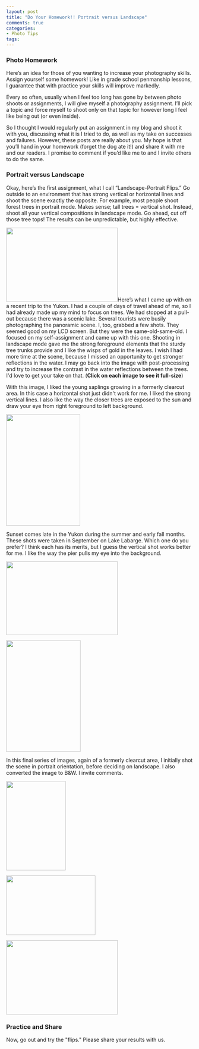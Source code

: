 ```yaml
---
layout: post
title: "Do Your Homework!! Portrait versus Landscape"
comments: true
categories:
- Photo Tips
tags:
---
```

<h3>Photo Homework</h3>
Here’s an idea for those of you wanting to increase your photography skills. Assign yourself some homework! Like in grade school penmanship lessons, I guarantee that with practice your skills will improve markedly.

Every so often, usually when I feel too long has gone by between photo shoots or assignments, I will give myself a photography assignment. I’ll pick a topic and force myself to shoot only on that topic for however long I feel like being out (or even inside).

So I thought I would regularly put an assignment in my blog and shoot it with you, discussing what it is I tried to do, as well as my take on successes and failures. However, these posts are really about you. My hope is that you’ll hand in your homework (forget the dog ate it!) and share it with me and our readers. I promise to comment if you’d like me to and I invite others to do the same.
<h3>Portrait versus Landscape</h3>
Okay, here’s the first assignment, what I call “Landscape-Portrait Flips.” Go outside to an environment that has strong vertical or horizontal lines and shoot the scene exactly the opposite. For example, most people shoot forest trees in portrait mode. Makes sense; tall trees = vertical shot. Instead, shoot all your vertical compositions in landscape mode. Go ahead, cut off those tree tops! The results can be unpredictable, but highly effective.

<a href="http://blog.lesterpickerphoto.com/wp-content/uploads/2010/07/yukon_2009-09-07_1%C2%A9LesterPicker.jpg"><img class="alignleft size-medium wp-image-303" title="yukon_2009-09-07_1©LesterPicker" src="http://blog.lesterpickerphoto.com/wp-content/uploads/2010/07/yukon_2009-09-07_1%C2%A9LesterPicker-300x199.jpg" alt="" width="300" height="199"></a>Here’s what I came up with on a recent trip to the Yukon. I had a couple of days of travel ahead of me, so I had already made up my mind to focus on trees. We had stopped at a pull-out because there was a scenic lake. Several tourists were busily photographing the panoramic scene. I, too, grabbed a few shots. They seemed good on my LCD screen. But they were the same-old-same-old. I focused on my self-assignment and came up with this one. Shooting in landscape mode gave me the strong foreground elements that the sturdy tree trunks provide and I like the wisps of gold in the leaves. I wish I had more time at the scene, because I missed an opportunity to get stronger reflections in the water. I may go back into the image with post-processing and try to increase the contrast in the water reflections between the trees. I'd love to get your take on that. (<strong>Click on each image to see it full-size</strong>)

With this image, I liked the young saplings growing in a formerly clearcut area. In this case a horizontal shot just didn't work for me. I liked the strong vertical lines. I also like the way the closer trees are exposed to the sun and draw your eye from right foreground to left background.

<a href="http://blog.lesterpickerphoto.com/wp-content/uploads/2010/07/yukon2-_2009-08-27_2%C2%A9LesterPicker1.jpg"><img class="size-medium wp-image-319 alignnone" title="yukon2 _2009-08-27_2©LesterPicker" src="http://blog.lesterpickerphoto.com/wp-content/uploads/2010/07/yukon2-_2009-08-27_2%C2%A9LesterPicker1-199x300.jpg" alt="" width="199" height="300"></a>
<p style="text-align: center;"></p>
Sunset comes late in the Yukon during the summer and early fall months. These shots were taken in September on Lake Labarge. Which one do you prefer? I think each has its merits, but I guess the vertical shot works better for me. I like the way the pier pulls my eye into the background.

<a href="http://blog.lesterpickerphoto.com/wp-content/uploads/2010/07/yukonboat_2008-09-14_4%C2%A9LesterPicker1.jpg"><img class="size-medium wp-image-315 alignnone" title="yukonboat_2008-09-14_4©LesterPicker" src="http://blog.lesterpickerphoto.com/wp-content/uploads/2010/07/yukonboat_2008-09-14_4%C2%A9LesterPicker1-300x198.jpg" alt="" width="300" height="198"></a>

<a href="http://blog.lesterpickerphoto.com/wp-content/uploads/2010/07/yukonboat_2008-09-14_3%C2%A9LesterPicker1.jpg"><img class="size-medium wp-image-316 alignnone" title="yukonboat_2008-09-14_3©LesterPicker" src="http://blog.lesterpickerphoto.com/wp-content/uploads/2010/07/yukonboat_2008-09-14_3%C2%A9LesterPicker1-200x300.jpg" alt="" width="200" height="300"></a>

In this final series of images, again of a formerly clearcut area, I initially shot the scene in portrait orientation, before deciding on landscape. I also converted the image to B&amp;W. I invite comments.

<a href="http://blog.lesterpickerphoto.com/wp-content/uploads/2010/07/yukonforest_2008-09-19_6%C2%A9LesterPicker.jpg"><img class="size-medium wp-image-321 alignnone" title="Yukon poplars, Dawson City, Yukon, Canada" src="http://blog.lesterpickerphoto.com/wp-content/uploads/2010/07/yukonforest_2008-09-19_6%C2%A9LesterPicker-200x300.jpg" alt="" width="160" height="240"></a>

<a href="http://blog.lesterpickerphoto.com/wp-content/uploads/2010/07/yukonforest_2008-09-19_5%C2%A9LesterPicker.jpg"><img class="size-medium wp-image-322 alignnone" title="Yukon poplars, Dawson City, Yukon, Canada" src="http://blog.lesterpickerphoto.com/wp-content/uploads/2010/07/yukonforest_2008-09-19_5%C2%A9LesterPicker-300x200.jpg" alt="" width="240" height="160"></a><a href="http://blog.lesterpickerphoto.com/wp-content/uploads/2010/07/yukonforest_2008-09-19_7%C2%A9LesterPicker.jpg"></a>

<a href="http://blog.lesterpickerphoto.com/wp-content/uploads/2010/07/yukonforest_2008-09-19_7%C2%A9LesterPicker.jpg"><img class="alignnone size-medium wp-image-323" title="Yukon poplars, Dawson City, Yukon, Canada" src="http://blog.lesterpickerphoto.com/wp-content/uploads/2010/07/yukonforest_2008-09-19_7%C2%A9LesterPicker-300x200.jpg" alt="" width="300" height="200"></a>
<h3>Practice and Share</h3>
Now, go out and try the "flips." Please share your results with us.